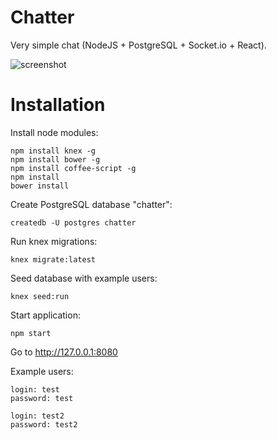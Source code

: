 # Chatter

Very simple chat (NodeJS + PostgreSQL + Socket.io + React).

![screenshot](http://i.imgur.com/oWkkdTv.png)

# Installation

Install node modules:

    npm install knex -g
    npm install bower -g
    npm install coffee-script -g
    npm install
    bower install

Create PostgreSQL database "chatter":
    
    createdb -U postgres chatter

Run knex migrations:
    
    knex migrate:latest

Seed database with example users:

    knex seed:run

Start application:
    
    npm start

Go to http://127.0.0.1:8080

Example users:

    login: test
    password: test

    login: test2
    password: test2
